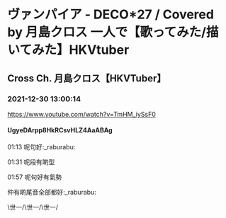 # ヴァンパイア - DECO*27 / Covered by 月島クロス 一人で【歌ってみた/描いてみた】HKVtuber
## Cross Ch. 月島クロス【HKVTuber】
### 2021-12-30 13:00:14
https://www.youtube.com/watch?v=TmHM_iySsF0
#### UgyeDArpp8HkRCsvHLZ4AaABAg
01:13 呢句好:_raburabu:

01:31 呢段有啲型

01:57 呢句好有氣勢

仲有啲尾音全部都好:_raburabu:

\世一/\世一/\世一/


